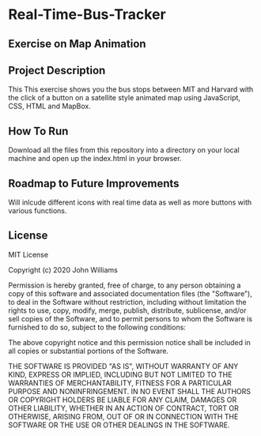 # Real-Time-Bus-Tracker
## Exercise on Map Animation


## Project Description
This This exercise shows you the bus stops between MIT and Harvard with the click of a button on a satellite style animated map using JavaScript, CSS, HTML and MapBox. 

## How To Run
Download all the files from this repository into a directory on your local machine and open up the index.html in your browser. 

## Roadmap to Future Improvements
Will inlcude different icons with real time data as well as more buttons with various functions. 

## License
MIT License

Copyright (c) 2020 John Williams

Permission is hereby granted, free of charge, to any person obtaining a copy
of this software and associated documentation files (the "Software"), to deal
in the Software without restriction, including without limitation the rights
to use, copy, modify, merge, publish, distribute, sublicense, and/or sell
copies of the Software, and to permit persons to whom the Software is
furnished to do so, subject to the following conditions:

The above copyright notice and this permission notice shall be included in all
copies or substantial portions of the Software.

THE SOFTWARE IS PROVIDED "AS IS", WITHOUT WARRANTY OF ANY KIND, EXPRESS OR
IMPLIED, INCLUDING BUT NOT LIMITED TO THE WARRANTIES OF MERCHANTABILITY,
FITNESS FOR A PARTICULAR PURPOSE AND NONINFRINGEMENT. IN NO EVENT SHALL THE
AUTHORS OR COPYRIGHT HOLDERS BE LIABLE FOR ANY CLAIM, DAMAGES OR OTHER
LIABILITY, WHETHER IN AN ACTION OF CONTRACT, TORT OR OTHERWISE, ARISING FROM,
OUT OF OR IN CONNECTION WITH THE SOFTWARE OR THE USE OR OTHER DEALINGS IN THE
SOFTWARE.
